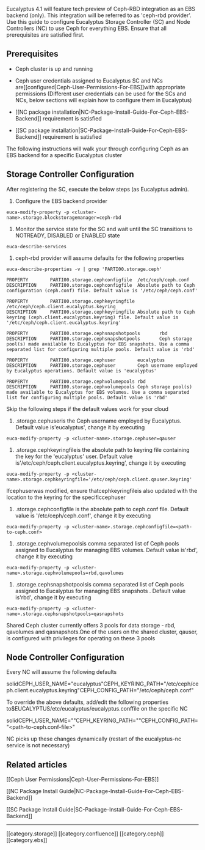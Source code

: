 Eucalyptus 4.1 will feature tech preview of Ceph-RBD integration as an EBS backend (only). This integration will be referred to as 'ceph-rbd provider'. Use this guide to configure Eucalyptus Storage Controller (SC) and Node Controllers (NC) to use Ceph for everything EBS. Ensure that all prerequisites are satisfied first.


## Prerequisites

* Ceph cluster is up and running
* Ceph user credentials assigned to Eucalyptus SC and NCs are[[configured|Ceph-User-Permissions-For-EBS]]with appropriate permissions (Different user credentials can be used for the SCs and NCs, below sections will explain how to configure them in Eucalyptus)


* [[NC package installation|NC-Package-Install-Guide-For-Ceph-EBS-Backend]] requirement is satisfied


* [[SC package installation|SC-Package-Install-Guide-For-Ceph-EBS-Backend]] requirement is satisfied





The following instructions will walk your through configuring Ceph as an EBS backend for a specific Eucalyptus cluster


## Storage Controller Configuration
After registering the SC, execute the below steps (as Eucalyptus admin).


1. Configure the EBS backend provider


```
euca-modify-property -p <cluster-name>.storage.blockstoragemanager=ceph-rbd
```

1. Monitor the service state for the SC and wait until the SC transitions to NOTREADY, DISABLED or ENABLED state


```
euca-describe-services
```

1. ceph-rbd provider will assume defaults for the following properties


```
euca-describe-properties -v | grep 'PARTI00.storage.ceph'

PROPERTY        PARTI00.storage.cephconfigfile  /etc/ceph/ceph.conf
DESCRIPTION     PARTI00.storage.cephconfigfile  Absolute path to Ceph configuration (ceph.conf) file. Default value is '/etc/ceph/ceph.conf'

PROPERTY        PARTI00.storage.cephkeyringfile /etc/ceph/ceph.client.eucalyptus.keyring
DESCRIPTION     PARTI00.storage.cephkeyringfile Absolute path to Ceph keyring (ceph.client.eucalyptus.keyring) file. Default value is '/etc/ceph/ceph.client.eucalyptus.keyring'

PROPERTY        PARTI00.storage.cephsnapshotpools       rbd
DESCRIPTION     PARTI00.storage.cephsnapshotpools       Ceph storage pool(s) made available to Eucalyptus for EBS snapshots. Use a comma separated list for configuring multiple pools. Default value is 'rbd'

PROPERTY        PARTI00.storage.cephuser        eucalyptus
DESCRIPTION     PARTI00.storage.cephuser        Ceph username employed by Eucalyptus operations. Default value is 'eucalyptus'

PROPERTY        PARTI00.storage.cephvolumepools rbd
DESCRIPTION     PARTI00.storage.cephvolumepools Ceph storage pool(s) made available to Eucalyptus for EBS volumes. Use a comma separated list for configuring multiple pools. Default value is 'rbd'

```
Skip the following steps if the default values work for your cloud


1. <cluster-name>.storage.cephuseris the Ceph username employed by Eucalyptus. Default value is'eucalyptus', change it by executing


```
euca-modify-property -p <cluster-name>.storage.cephuser=qauser
```

1. <cluster-name>.storage.cephkeyringfileis the absolute path to keyring file containing the key for the 'eucalyptus' user. Default value is'/etc/ceph/ceph.client.eucalyptus.keyring', change it by executing


```
euca-modify-property -p <cluster-name>.storage.cephkeyringfile='/etc/ceph/ceph.client.qauser.keyring'
```
Ifcephuserwas modified, ensure thatcephkeyringfileis also updated with the location to the keyring for the specificcephuser


1. <cluster-name>.storage.cephconfigfile is the absolute path to ceph.conf file. Default value is '/etc/ceph/ceph.conf', change it by executing


```
euca-modify-property -p <cluster-name>.storage.cephconfigfile=<path-to-ceph.conf>
```

1. <cluster-name>.storage.cephvolumepoolsis comma separated list of Ceph pools assigned to Eucalyptus for managing EBS volumes. Default value is'rbd', change it by executing


```
euca-modify-property -p <cluster-name>.storage.cephvolumepools=rbd,qavolumes
```

1. <cluster-name>.storage.cephsnapshotpoolsis comma separated list of Ceph pools assigned to Eucalyptus for managing EBS snapshots . Default value is'rbd', change it by executing


```
euca-modify-property -p <cluster-name>.storage.cephsnapshotpools=qasnapshots
```
Shared Ceph cluster currently offers 3 pools for data storage - rbd, qavolumes and qasnapshots.One of the users on the shared cluster, qauser, is configured with privileges for operating on these 3 pools




## Node Controller Configuration
Every NC will assume the following defaults

solidCEPH_USER_NAME="eucalyptus"CEPH_KEYRING_PATH="/etc/ceph/ceph.client.eucalyptus.keyring"CEPH_CONFIG_PATH="/etc/ceph/ceph.conf"

To override the above defaults, add/edit the following properties to$EUCALYPTUS/etc/eucalyptus/eucalyptus.conffile on the specific NC

solidCEPH_USER_NAME="<ceph-username-for-use-by-this-NC>"CEPH_KEYRING_PATH="<path-to-keyring-file-for-ceph-username>"CEPH_CONFIG_PATH="<path-to-ceph.conf-file>"

NC picks up these changes dynamically (restart of the eucalyptus-nc service is not necessary)


## Related articles
[[Ceph User Permissions|Ceph-User-Permissions-For-EBS]]

[[NC Package Install Guide|NC-Package-Install-Guide-For-Ceph-EBS-Backend]]

[[SC Package Install Guide|SC-Package-Install-Guide-For-Ceph-EBS-Backend]]


*****

[[category.storage]] 
[[category.confluence]] 
[[category.ceph]] 
[[category.ebs]]
